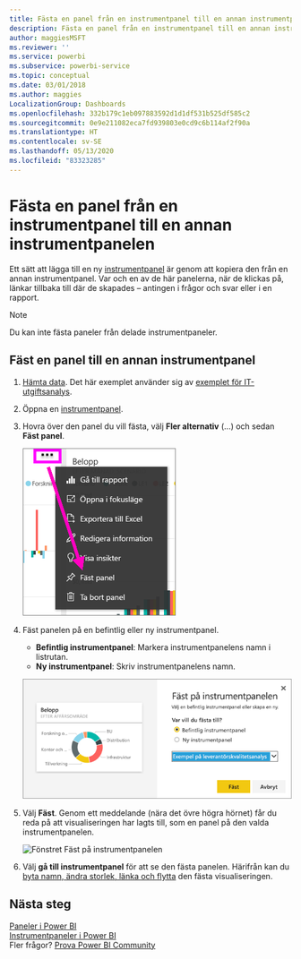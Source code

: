 ```yaml
---
title: Fästa en panel från en instrumentpanel till en annan instrumentpanelen
description: Fästa en panel från en instrumentpanel till en annan instrumentpanelen
author: maggiesMSFT
ms.reviewer: ''
ms.service: powerbi
ms.subservice: powerbi-service
ms.topic: conceptual
ms.date: 03/01/2018
ms.author: maggies
LocalizationGroup: Dashboards
ms.openlocfilehash: 332b179c1eb097883592d1d1df531b525df585c2
ms.sourcegitcommit: 0e9e211082eca7fd939803e0cd9c6b114af2f90a
ms.translationtype: HT
ms.contentlocale: sv-SE
ms.lasthandoff: 05/13/2020
ms.locfileid: "83323285"
---
```

# <a name="pin-a-tile-from-one-dashboard-to-another-dashboard"></a>Fästa en panel från en instrumentpanel till en annan instrumentpanelen
Ett sätt att lägga till en ny [instrumentpanel](../consumer/end-user-tiles.md) är genom att kopiera den från en annan instrumentpanel. Var och en av de här panelerna, när de klickas på, länkar tillbaka till där de skapades – antingen i frågor och svar eller i en rapport. 

> [!NOTE]
> Du kan inte fästa paneler från delade instrumentpaneler.

## <a name="pin-a-tile-to-another-dashboard"></a>Fäst en panel till en annan instrumentpanel
1. [Hämta data](../connect-data/service-get-data.md). Det här exemplet använder sig av [exemplet för IT-utgiftsanalys](sample-it-spend.md).
2. Öppna en [instrumentpanel](../consumer/end-user-dashboards.md).
3. Hovra över den panel du vill fästa, välj **Fler alternativ** (...) och sedan **Fäst panel**.  
   
   ![ellipsmenyn](media/service-pin-tile-to-another-dashboard/power-bi-pin-another-dash.png)
4. Fäst panelen på en befintlig eller ny instrumentpanel. 
   
   * **Befintlig instrumentpanel**: Markera instrumentpanelens namn i listrutan.
   * **Ny instrumentpanel**: Skriv instrumentpanelens namn.
   
   ![Dialogrutan Fäst på instrumentpanelen](media/service-pin-tile-to-another-dashboard/pbi_pintoanotherdash.png)
5. Välj **Fäst**.
   Genom ett meddelande (nära det övre högra hörnet) får du reda på att visualiseringen har lagts till, som en panel på den valda instrumentpanelen.
   
   ![Fönstret Fäst på instrumentpanelen](media/service-pin-tile-to-another-dashboard/power-bi-pin-success.png)
6. Välj **gå till instrumentpanel** för att se den fästa panelen. Härifrån kan du [byta namn, ändra storlek, länka och flytta](service-dashboard-edit-tile.md) den fästa visualiseringen.

## <a name="next-steps"></a>Nästa steg
[Paneler i Power BI](../consumer/end-user-tiles.md)  
[Instrumentpaneler i Power BI](../consumer/end-user-dashboards.md)  
Fler frågor? [Prova Power BI Community](https://community.powerbi.com/)
